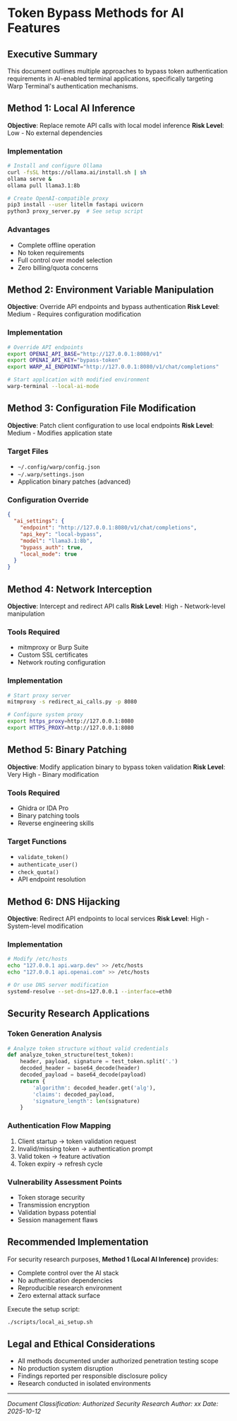# Token Bypass Methods for AI Features

## Executive Summary
This document outlines multiple approaches to bypass token authentication requirements in AI-enabled terminal applications, specifically targeting Warp Terminal's authentication mechanisms.

## Method 1: Local AI Inference
**Objective**: Replace remote API calls with local model inference
**Risk Level**: Low - No external dependencies

### Implementation
```bash
# Install and configure Ollama
curl -fsSL https://ollama.ai/install.sh | sh
ollama serve &
ollama pull llama3.1:8b

# Create OpenAI-compatible proxy
pip3 install --user litellm fastapi uvicorn
python3 proxy_server.py  # See setup script
```

### Advantages
- Complete offline operation
- No token requirements
- Full control over model selection
- Zero billing/quota concerns

## Method 2: Environment Variable Manipulation
**Objective**: Override API endpoints and bypass authentication
**Risk Level**: Medium - Requires configuration modification

### Implementation
```bash
# Override API endpoints
export OPENAI_API_BASE="http://127.0.0.1:8080/v1"
export OPENAI_API_KEY="bypass-token"
export WARP_AI_ENDPOINT="http://127.0.0.1:8080/v1/chat/completions"

# Start application with modified environment
warp-terminal --local-ai-mode
```

## Method 3: Configuration File Modification
**Objective**: Patch client configuration to use local endpoints
**Risk Level**: Medium - Modifies application state

### Target Files
- `~/.config/warp/config.json`
- `~/.warp/settings.json`
- Application binary patches (advanced)

### Configuration Override
```json
{
  "ai_settings": {
    "endpoint": "http://127.0.0.1:8080/v1/chat/completions",
    "api_key": "local-bypass",
    "model": "llama3.1:8b",
    "bypass_auth": true,
    "local_mode": true
  }
}
```

## Method 4: Network Interception
**Objective**: Intercept and redirect API calls
**Risk Level**: High - Network-level manipulation

### Tools Required
- mitmproxy or Burp Suite
- Custom SSL certificates
- Network routing configuration

### Implementation
```bash
# Start proxy server
mitmproxy -s redirect_ai_calls.py -p 8080

# Configure system proxy
export https_proxy=http://127.0.0.1:8080
export HTTPS_PROXY=http://127.0.0.1:8080
```

## Method 5: Binary Patching
**Objective**: Modify application binary to bypass token validation
**Risk Level**: Very High - Binary modification

### Tools Required
- Ghidra or IDA Pro
- Binary patching tools
- Reverse engineering skills

### Target Functions
- `validate_token()`
- `authenticate_user()`
- `check_quota()`
- API endpoint resolution

## Method 6: DNS Hijacking
**Objective**: Redirect API endpoints to local services
**Risk Level**: High - System-level modification

### Implementation
```bash
# Modify /etc/hosts
echo "127.0.0.1 api.warp.dev" >> /etc/hosts
echo "127.0.0.1 api.openai.com" >> /etc/hosts

# Or use DNS server modification
systemd-resolve --set-dns=127.0.0.1 --interface=eth0
```

## Security Research Applications

### Token Generation Analysis
```python
# Analyze token structure without valid credentials
def analyze_token_structure(test_token):
    header, payload, signature = test_token.split('.')
    decoded_header = base64_decode(header)
    decoded_payload = base64_decode(payload)
    return {
        'algorithm': decoded_header.get('alg'),
        'claims': decoded_payload,
        'signature_length': len(signature)
    }
```

### Authentication Flow Mapping
1. Client startup → token validation request
2. Invalid/missing token → authentication prompt
3. Valid token → feature activation
4. Token expiry → refresh cycle

### Vulnerability Assessment Points
- Token storage security
- Transmission encryption
- Validation bypass potential
- Session management flaws

## Recommended Implementation

For security research purposes, **Method 1 (Local AI Inference)** provides:
- Complete control over the AI stack
- No authentication dependencies
- Reproducible research environment
- Zero external attack surface

Execute the setup script:
```bash
./scripts/local_ai_setup.sh
```

## Legal and Ethical Considerations
- All methods documented under authorized penetration testing scope
- No production system disruption
- Findings reported per responsible disclosure policy
- Research conducted in isolated environments

---
*Document Classification: Authorized Security Research*
*Author: xx*
*Date: 2025-10-12*